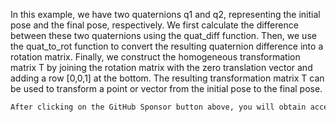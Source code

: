 In this example, we have two quaternions q1 and q2, representing the initial pose and the final pose, respectively. We first calculate the difference between these two quaternions using the quat_diff function. Then, we use the quat_to_rot function to convert the resulting quaternion difference into a rotation matrix. Finally, we construct the homogeneous transformation matrix T by joining the rotation matrix with the zero translation vector and adding a row [0,0,1] at the bottom. The resulting transformation matrix T can be used to transform a point or vector from the initial pose to the final pose. 

  ```python  
After clicking on the GitHub Sponsor button above, you will obtain access permissions to my private code repository ( https://github.com/slowlon/my_code_bar ) to view this blog code. By searching the code number of this blog, you can find the code you need, code number is: 202402030957466661
  ```  
